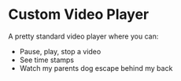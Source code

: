 # Custom Video Player

A pretty standard video player where you can:

- Pause, play, stop a video
- See time stamps
- Watch my parents dog escape behind my back
